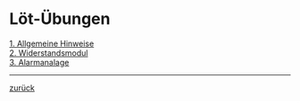 <link rel="stylesheet" href="https://hi2272.github.io/StyleMD.css">

# Löt-Übungen

[1. Allgemeine Hinweise](01Hinweise.html)  
[2. Widerstandsmodul](02Widerstandsmodul.html)  
[3. Alarmanalage](03Alarmanlage.html)  

***
  
[zurück](../../index.html)   
